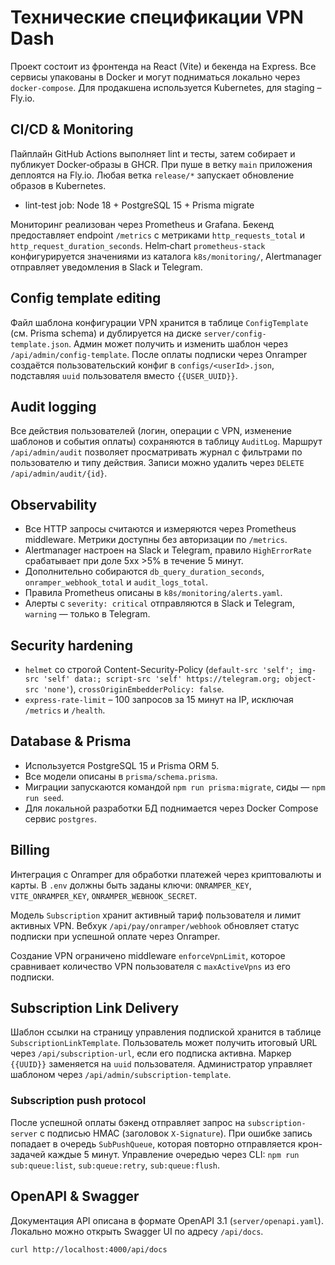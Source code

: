 # Технические спецификации VPN Dash

Проект состоит из фронтенда на React (Vite) и бекенда на Express. Все сервисы упакованы в Docker и могут подниматься локально через `docker-compose`. Для продакшена используется Kubernetes, для staging – Fly.io.

## CI/CD & Monitoring

Пайплайн GitHub Actions выполняет lint и тесты, затем собирает и публикует Docker‑образы в GHCR. При пуше в ветку `main` приложения деплоятся на Fly.io. Любая ветка `release/*` запускает обновление образов в Kubernetes.
- lint-test job: Node 18 + PostgreSQL 15 + Prisma migrate

Мониторинг реализован через Prometheus и Grafana. Бекенд предоставляет endpoint `/metrics` c метриками `http_requests_total` и `http_request_duration_seconds`. Helm‑chart `prometheus-stack` конфигурируется значениями из каталога `k8s/monitoring/`, Alertmanager отправляет уведомления в Slack и Telegram.

## Config template editing

Файл шаблона конфигурации VPN хранится в таблице `ConfigTemplate` (см. Prisma schema) и дублируется на диске `server/config-template.json`. Админ может получить и изменить шаблон через `/api/admin/config-template`. После оплаты подписки через Onramper создаётся пользовательский конфиг в `configs/<userId>.json`, подставляя `uuid` пользователя вместо `{{USER_UUID}}`.

## Audit logging
Все действия пользователей (логин, операции с VPN, изменение шаблонов и события оплаты) сохраняются в таблицу `AuditLog`. Маршрут `/api/admin/audit` позволяет просматривать журнал с фильтрами по пользователю и типу действия. Записи можно удалить через `DELETE /api/admin/audit/{id}`.

## Observability
- Все HTTP запросы считаются и измеряются через Prometheus middleware. Метрики доступны без авторизации по `/metrics`.
- Alertmanager настроен на Slack и Telegram, правило `HighErrorRate` срабатывает при доле 5xx >5% в течение 5 минут.
- Дополнительно собираются `db_query_duration_seconds`, `onramper_webhook_total` и `audit_logs_total`.
- Правила Prometheus описаны в `k8s/monitoring/alerts.yaml`.
- Алерты с `severity: critical` отправляются в Slack и Telegram, `warning` — только в Telegram.

## Security hardening
- `helmet` со строгой Content-Security-Policy (`default-src 'self'; img-src 'self' data:; script-src 'self' https://telegram.org; object-src 'none'`), `crossOriginEmbedderPolicy: false`.
- `express-rate-limit` – 100 запросов за 15 минут на IP, исключая `/metrics` и `/health`.

## Database & Prisma
- Используется PostgreSQL 15 и Prisma ORM 5.
- Все модели описаны в `prisma/schema.prisma`.
- Миграции запускаются командой `npm run prisma:migrate`, сиды — `npm run seed`.
- Для локальной разработки БД поднимается через Docker Compose сервис `postgres`.

## Billing
Интеграция с Onramper для обработки платежей через криптовалюты и карты. В `.env` должны быть заданы ключи:
`ONRAMPER_KEY`, `VITE_ONRAMPER_KEY`, `ONRAMPER_WEBHOOK_SECRET`.

Модель `Subscription` хранит активный тариф пользователя и лимит активных VPN. Вебхук `/api/pay/onramper/webhook` обновляет статус подписки при успешной оплате через Onramper.

Создание VPN ограничено middleware `enforceVpnLimit`, которое сравнивает количество VPN пользователя с `maxActiveVpns` из его подписки.

## Subscription Link Delivery

Шаблон ссылки на страницу управления подпиской хранится в таблице `SubscriptionLinkTemplate`.
Пользователь может получить итоговый URL через `/api/subscription-url`, если его подписка активна.
Маркер `{{UUID}}` заменяется на `uuid` пользователя.
Администратор управляет шаблоном через `/api/admin/subscription-template`.

### Subscription push protocol
После успешной оплаты бэкенд отправляет запрос на `subscription-server` с подписью HMAC (заголовок `X-Signature`). При ошибке запись попадает в очередь `SubPushQueue`, которая повторно отправляется крон-задачей каждые 5 минут. Управление очередью через CLI:
`npm run sub:queue:list`, `sub:queue:retry`, `sub:queue:flush`.

## OpenAPI & Swagger

Документация API описана в формате OpenAPI 3.1 (`server/openapi.yaml`).
Локально можно открыть Swagger UI по адресу `/api/docs`.

```bash
curl http://localhost:4000/api/docs
```
